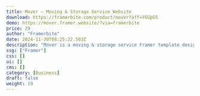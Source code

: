 ```yaml
---
title: Mover — Moving & Storage Service Website
download: https://framerbite.com/product/mover?aff=YGGpO5
demo: https://mover.framer.website/?via=framerbite
price: 29
author: "Framerbite"
date: 2024-11-30T08:25:22.503Z
description: "Mover is a moving & storage service Framer template designed specifically for small business. With Mover's seamless integration into Framer's powerful no-code builder, building and launching a stunning website has never been easier."
ssg: ["Framer"]
css: []
ui: []
cms: []
category: [Business]
draft: false
weight: 19
---
```

